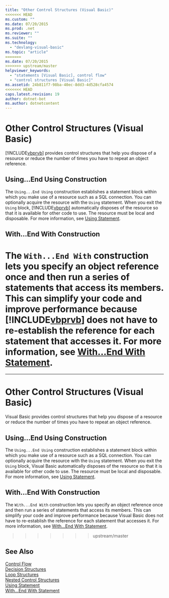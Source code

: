 ```yaml
---
title: "Other Control Structures (Visual Basic)"
<<<<<<< HEAD
ms.custom: ""
ms.date: 07/20/2015
ms.prod: .net
ms.reviewer: ""
ms.suite: ""
ms.technology: 
  - "devlang-visual-basic"
ms.topic: "article"
=======
ms.date: 07/20/2015
>>>>>>> upstream/master
helpviewer_keywords: 
  - "statements [Visual Basic], control flow"
  - "control structures [Visual Basic]"
ms.assetid: 24b811f7-98ba-40ec-8dd3-4d528cfa4574
<<<<<<< HEAD
caps.latest.revision: 19
author: dotnet-bot
ms.author: dotnetcontent
---
```

# Other Control Structures (Visual Basic)
[!INCLUDE[vbprvb](~/includes/vbprvb-md.md)] provides control structures that help you dispose of a resource or reduce the number of times you have to repeat an object reference.  
  
## Using...End Using Construction  
 The `Using...End Using` construction establishes a statement block within which you make use of a resource such as a SQL connection. You can optionally acquire the resource with the `Using` statement. When you exit the `Using` block, [!INCLUDE[vbprvb](~/includes/vbprvb-md.md)] automatically disposes of the resource so that it is available for other code to use. The resource must be local and disposable. For more information, see [Using Statement](../../../../visual-basic/language-reference/statements/using-statement.md).  
  
## With...End With Construction  
 The `With...End With` construction lets you specify an object reference once and then run a series of statements that access its members. This can simplify your code and improve performance because [!INCLUDE[vbprvb](~/includes/vbprvb-md.md)] does not have to re-establish the reference for each statement that accesses it. For more information, see [With...End With Statement](../../../../visual-basic/language-reference/statements/with-end-with-statement.md).  
=======
---
# Other Control Structures (Visual Basic)
Visual Basic provides control structures that help you dispose of a resource or reduce the number of times you have to repeat an object reference.  
  
## Using...End Using Construction  
 The `Using...End Using` construction establishes a statement block within which you make use of a resource such as a SQL connection. You can optionally acquire the resource with the `Using` statement. When you exit the `Using` block, Visual Basic automatically disposes of the resource so that it is available for other code to use. The resource must be local and disposable. For more information, see [Using Statement](../../../../visual-basic/language-reference/statements/using-statement.md).  
  
## With...End With Construction  
 The `With...End With` construction lets you specify an object reference once and then run a series of statements that access its members. This can simplify your code and improve performance because Visual Basic does not have to re-establish the reference for each statement that accesses it. For more information, see [With...End With Statement](../../../../visual-basic/language-reference/statements/with-end-with-statement.md).  
>>>>>>> upstream/master
  
## See Also  
 [Control Flow](../../../../visual-basic/programming-guide/language-features/control-flow/index.md)  
 [Decision Structures](../../../../visual-basic/programming-guide/language-features/control-flow/decision-structures.md)  
 [Loop Structures](../../../../visual-basic/programming-guide/language-features/control-flow/loop-structures.md)  
 [Nested Control Structures](../../../../visual-basic/programming-guide/language-features/control-flow/nested-control-structures.md)  
 [Using Statement](../../../../visual-basic/language-reference/statements/using-statement.md)  
 [With...End With Statement](../../../../visual-basic/language-reference/statements/with-end-with-statement.md)
